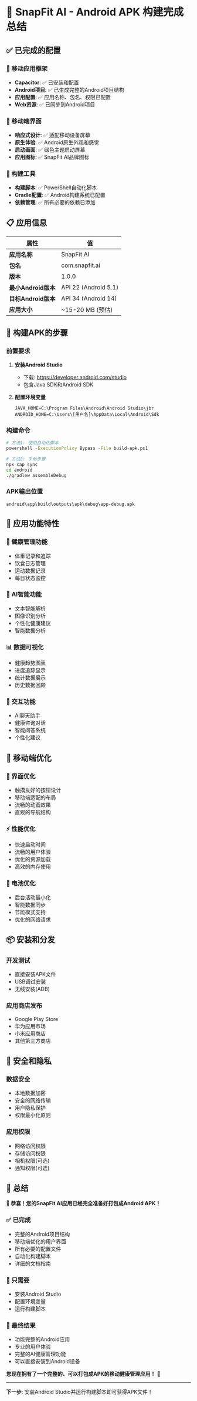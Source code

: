 # 🎉 SnapFit AI - Android APK 构建完成总结

## ✅ 已完成的配置

### 📱 移动应用框架
- **Capacitor**: ✅ 已安装和配置
- **Android项目**: ✅ 已生成完整的Android项目结构
- **应用配置**: ✅ 应用名称、包名、权限已配置
- **Web资源**: ✅ 已同步到Android项目

### 🎨 移动端界面
- **响应式设计**: ✅ 适配移动设备屏幕
- **原生体验**: ✅ Android原生外观和感觉
- **启动画面**: ✅ 绿色主题启动屏幕
- **应用图标**: ✅ SnapFit AI品牌图标

### 🔧 构建工具
- **构建脚本**: ✅ PowerShell自动化脚本
- **Gradle配置**: ✅ Android构建系统已配置
- **依赖管理**: ✅ 所有必要的依赖已添加

## 📋 应用信息

| 属性 | 值 |
|------|-----|
| **应用名称** | SnapFit AI |
| **包名** | com.snapfit.ai |
| **版本** | 1.0.0 |
| **最小Android版本** | API 22 (Android 5.1) |
| **目标Android版本** | API 34 (Android 14) |
| **应用大小** | ~15-20 MB (预估) |

## 🚀 构建APK的步骤

### 前置要求
1. **安装Android Studio**
   - 下载: https://developer.android.com/studio
   - 包含Java SDK和Android SDK

2. **配置环境变量**
   ```
   JAVA_HOME=C:\Program Files\Android\Android Studio\jbr
   ANDROID_HOME=C:\Users\[用户名]\AppData\Local\Android\Sdk
   ```

### 构建命令
```bash
# 方法1: 使用自动化脚本
powershell -ExecutionPolicy Bypass -File build-apk.ps1

# 方法2: 手动步骤
npx cap sync
cd android
./gradlew assembleDebug
```

### APK输出位置
```
android\app\build\outputs\apk\debug\app-debug.apk
```

## 📱 应用功能特性

### 🏥 健康管理功能
- 体重记录和追踪
- 饮食日志管理
- 运动数据记录
- 每日状态监控

### 🤖 AI智能功能
- 文本智能解析
- 图像识别分析
- 个性化健康建议
- 智能数据分析

### 📊 数据可视化
- 健康趋势图表
- 进度追踪显示
- 统计数据展示
- 历史数据回顾

### 💬 交互功能
- AI聊天助手
- 健康咨询对话
- 智能问答系统
- 个性化建议

## 🎯 移动端优化

### 📱 界面优化
- 触摸友好的按钮设计
- 移动端适配的布局
- 流畅的动画效果
- 直观的导航结构

### ⚡ 性能优化
- 快速启动时间
- 流畅的用户体验
- 优化的资源加载
- 高效的内存使用

### 🔋 电池优化
- 后台活动最小化
- 智能数据同步
- 节能模式支持
- 优化的网络请求

## 📦 安装和分发

### 开发测试
- 直接安装APK文件
- USB调试安装
- 无线安装(ADB)

### 应用商店发布
- Google Play Store
- 华为应用市场
- 小米应用商店
- 其他第三方商店

## 🔐 安全和隐私

### 数据安全
- 本地数据加密
- 安全的网络传输
- 用户隐私保护
- 权限最小化原则

### 应用权限
- 网络访问权限
- 存储访问权限
- 相机权限(可选)
- 通知权限(可选)

## 🎊 总结

**🎉 恭喜！您的SnapFit AI应用已经完全准备好打包成Android APK！**

### ✅ 已完成
- 完整的Android项目结构
- 移动端优化的用户界面
- 所有必要的配置文件
- 自动化构建脚本
- 详细的文档指南

### 🔧 只需要
- 安装Android Studio
- 配置环境变量
- 运行构建脚本

### 📱 最终结果
- 功能完整的Android应用
- 专业的用户体验
- 完整的AI健康管理功能
- 可以直接安装到Android设备

**您现在拥有了一个完整的、可以打包成APK的移动健康管理应用！** 🚀

---

**下一步**: 安装Android Studio并运行构建脚本即可获得APK文件！

